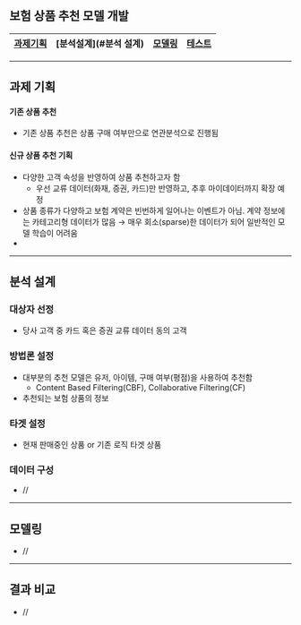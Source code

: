 ## 보험 상품 추천 모델 개발

| [과제기획](#1.과제기획) | [분석설계](#분석 설계) | [모델링](#모델링) | [테스트](#테스트) |
|:---------------:|:--------------:|:-----------:|:-----------:|

---

## 과제 기획

#### 기존 상품 추천

- 기존 상품 추천은 상품 구매 여부만으로 연관분석으로 진행됨

#### 신규 상품 추천 기획

- 다양한 고객 속성을 반영하여 상품 추천하고자 함
    - 우선 교류 데이터(화재, 증권, 카드)만 반영하고, 추후 마이데이터까지 확장 예정
- 상품 종류가 다양하고 보험 계약은 빈번하게 일어나는 이벤트가 아님. 계약 정보에는 카테고리형 데이터가 많음 → 매우 회소(sparse)한 데이터가 되어 일반적인 모델 학습이 어려움
- 

---

## 분석 설계

### 대상자 선정

- 당사 고객 중 카드 혹은 증권 교류 데이터 동의 고객

### 방법론 설정

- 대부분의 추천 모델은 유저, 아이템, 구매 여부(평점)을 사용하여 추천함
    - Content Based Filtering(CBF), Collaborative Filtering(CF)
- 추천되는 보험 상품의 정보

### 타겟 설정

- 현재 판매중인 상품 or 기존 로직 타겟 상품

### 데이터 구성

- //

---

## 모델링

- //

---

## 결과 비교

- //
